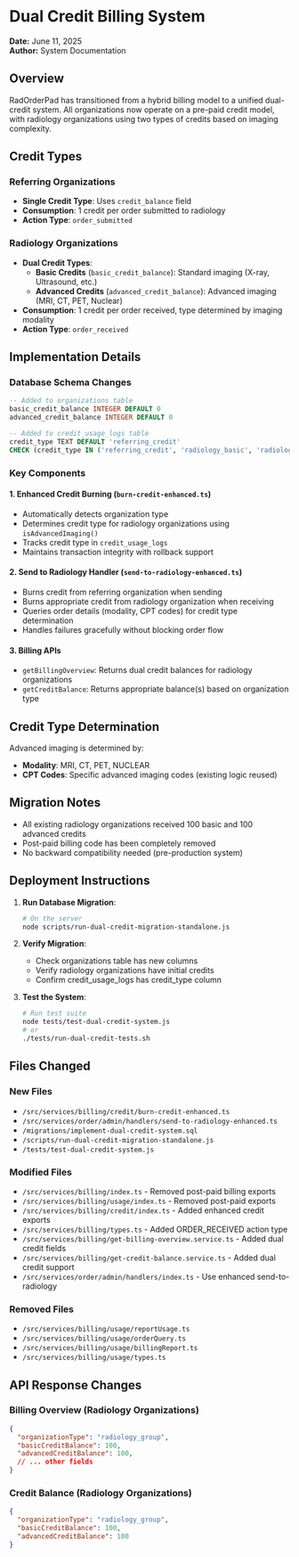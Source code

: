 # Dual Credit Billing System

**Date:** June 11, 2025  
**Author:** System Documentation

## Overview

RadOrderPad has transitioned from a hybrid billing model to a unified dual-credit system. All organizations now operate on a pre-paid credit model, with radiology organizations using two types of credits based on imaging complexity.

## Credit Types

### Referring Organizations
- **Single Credit Type**: Uses `credit_balance` field
- **Consumption**: 1 credit per order submitted to radiology
- **Action Type**: `order_submitted`

### Radiology Organizations  
- **Dual Credit Types**:
  - **Basic Credits** (`basic_credit_balance`): Standard imaging (X-ray, Ultrasound, etc.)
  - **Advanced Credits** (`advanced_credit_balance`): Advanced imaging (MRI, CT, PET, Nuclear)
- **Consumption**: 1 credit per order received, type determined by imaging modality
- **Action Type**: `order_received`

## Implementation Details

### Database Schema Changes
```sql
-- Added to organizations table
basic_credit_balance INTEGER DEFAULT 0
advanced_credit_balance INTEGER DEFAULT 0

-- Added to credit_usage_logs table  
credit_type TEXT DEFAULT 'referring_credit' 
CHECK (credit_type IN ('referring_credit', 'radiology_basic', 'radiology_advanced'))
```

### Key Components

#### 1. Enhanced Credit Burning (`burn-credit-enhanced.ts`)
- Automatically detects organization type
- Determines credit type for radiology organizations using `isAdvancedImaging()`
- Tracks credit type in `credit_usage_logs`
- Maintains transaction integrity with rollback support

#### 2. Send to Radiology Handler (`send-to-radiology-enhanced.ts`)
- Burns credit from referring organization when sending
- Burns appropriate credit from radiology organization when receiving
- Queries order details (modality, CPT codes) for credit type determination
- Handles failures gracefully without blocking order flow

#### 3. Billing APIs
- `getBillingOverview`: Returns dual credit balances for radiology organizations
- `getCreditBalance`: Returns appropriate balance(s) based on organization type

## Credit Type Determination

Advanced imaging is determined by:
- **Modality**: MRI, CT, PET, NUCLEAR
- **CPT Codes**: Specific advanced imaging codes (existing logic reused)

## Migration Notes

- All existing radiology organizations received 100 basic and 100 advanced credits
- Post-paid billing code has been completely removed
- No backward compatibility needed (pre-production system)

## Deployment Instructions

1. **Run Database Migration**:
   ```bash
   # On the server
   node scripts/run-dual-credit-migration-standalone.js
   ```

2. **Verify Migration**:
   - Check organizations table has new columns
   - Verify radiology organizations have initial credits
   - Confirm credit_usage_logs has credit_type column

3. **Test the System**:
   ```bash
   # Run test suite
   node tests/test-dual-credit-system.js
   # or
   ./tests/run-dual-credit-tests.sh
   ```

## Files Changed

### New Files
- `/src/services/billing/credit/burn-credit-enhanced.ts`
- `/src/services/order/admin/handlers/send-to-radiology-enhanced.ts`
- `/migrations/implement-dual-credit-system.sql`
- `/scripts/run-dual-credit-migration-standalone.js`
- `/tests/test-dual-credit-system.js`

### Modified Files
- `/src/services/billing/index.ts` - Removed post-paid billing exports
- `/src/services/billing/usage/index.ts` - Removed post-paid exports
- `/src/services/billing/credit/index.ts` - Added enhanced credit exports
- `/src/services/billing/types.ts` - Added ORDER_RECEIVED action type
- `/src/services/billing/get-billing-overview.service.ts` - Added dual credit fields
- `/src/services/billing/get-credit-balance.service.ts` - Added dual credit support
- `/src/services/order/admin/handlers/index.ts` - Use enhanced send-to-radiology

### Removed Files
- `/src/services/billing/usage/reportUsage.ts`
- `/src/services/billing/usage/orderQuery.ts`
- `/src/services/billing/usage/billingReport.ts`
- `/src/services/billing/usage/types.ts`

## API Response Changes

### Billing Overview (Radiology Organizations)
```json
{
  "organizationType": "radiology_group",
  "basicCreditBalance": 100,
  "advancedCreditBalance": 100,
  // ... other fields
}
```

### Credit Balance (Radiology Organizations)
```json
{
  "organizationType": "radiology_group", 
  "basicCreditBalance": 100,
  "advancedCreditBalance": 100
}
```